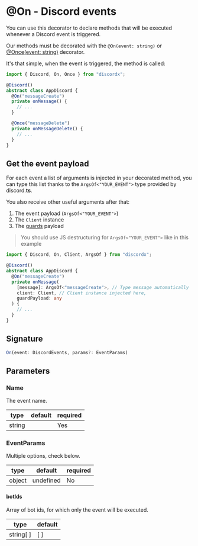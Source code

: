 # @On - Discord events

You can use this decorator to declare methods that will be executed whenever a Discord event is triggered.

Our methods must be decorated with the `@On(event: string)` or [@Once(event: string)](/docs/decorators/general/once) decorator.

It's that simple, when the event is triggered, the method is called:

```typescript
import { Discord, On, Once } from "discordx";

@Discord()
abstract class AppDiscord {
  @On("messageCreate")
  private onMessage() {
    // ...
  }

  @Once("messageDelete")
  private onMessageDelete() {
    // ...
  }
}
```

## Get the event payload

For each event a list of arguments is injected in your decorated method, you can type this list thanks to the `ArgsOf<"YOUR_EVENT">` type provided by discord.**ts**.

You also receive other useful arguments after that:

1. The event payload (`ArgsOf<"YOUR_EVENT">`)
2. The `Client` instance
3. The [guards](/docs/decorators/general/guard) payload

> You should use JS destructuring for `ArgsOf<"YOUR_EVENT">` like in this example

```typescript
import { Discord, On, Client, ArgsOf } from "discordx";

@Discord()
abstract class AppDiscord {
  @On("messageCreate")
  private onMessage(
    [message]: ArgsOf<"messageCreate">, // Type message automatically
    client: Client, // Client instance injected here,
    guardPayload: any
  ) {
    // ...
  }
}
```

## Signature

```ts
On(event: DiscordEvents, params?: EventParams)
```

## Parameters

### Name

The event name.

| type   | default | required |
| ------ | ------- | -------- |
| string |         | Yes      |

### EventParams

Multiple options, check below.

| type   | default   | required |
| ------ | --------- | -------- |
| object | undefined | No       |

#### botIds

Array of bot ids, for which only the event will be executed.

| type      | default |
| --------- | ------- |
| string[ ] | [ ]     |
